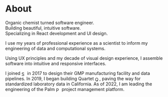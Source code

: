 # About

Organic chemist turned software engineer.  
Building beautiful, intuitive software.  
Specializing in React development and UI design.  

I use my years of professional experience as a scientist to inform my engineering of data and computational systems.  

Using UX principles and my decade of visual design experience, I assemble software into intuitive and responsive interfaces.  

I joined <img src="https://portfolio.ryansereno.com/static/media/sparc_logo.0195edfb5e2925dc2f17.png" alt="SPARC logo" style="height: 1em; vertical-align: middle;"> in 2017 to design their GMP manufacturing facility and data pipelines. In 2019, I began building Quartet <img src="https://portfolio.ryansereno.com/static/media/Quartet%20logo%20small.89a666cf503945a18a91.jpeg" alt="Quartet logo" style="height: 1em; vertical-align: middle;">, paving the way for standardized laboratory data in California. As of 2022, I am leading the engineering of the Palm <img src="https://portfolio.ryansereno.com/static/media/palm-logo.90b4e76b5d481d538d64.png" alt="Palm logo" style="height: 1em; vertical-align: middle;"> project management platform.